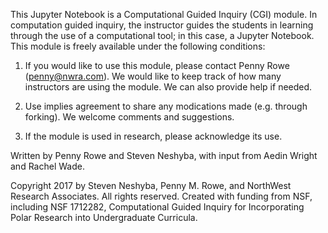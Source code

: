 This Jupyter Notebook is a Computational Guided Inquiry (CGI) module. In computation guided inquiry, the instructor guides the students in learning through the use of a computational tool; in this case, a Jupyter Notebook. This module is freely available under the following conditions:

1) If you would like to use this module, please contact Penny Rowe (penny@nwra.com). We would like to keep track of how many instructors are using the module. We can also provide help if needed.

2) Use implies agreement to share any modications made (e.g. through forking). We welcome comments and suggestions.

3) If the module is used in research, please acknowledge its use.


Written by Penny Rowe and Steven Neshyba, with input from Aedin Wright and Rachel Wade.

Copyright 2017 by Steven Neshyba, Penny M. Rowe, and NorthWest Research Associates. All rights reserved. Created with funding from NSF, including NSF 1712282, Computational Guided Inquiry for Incorporating Polar Research into Undergraduate Curricula.


